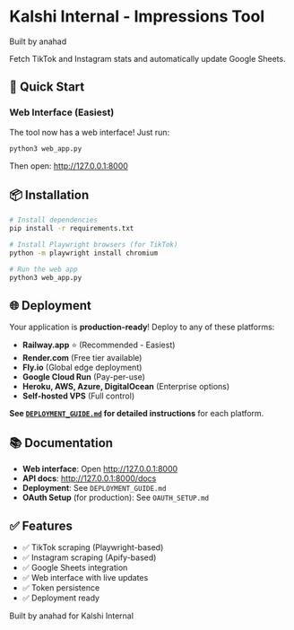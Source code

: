 # Kalshi Internal - Impressions Tool

Built by anahad

Fetch TikTok and Instagram stats and automatically update Google Sheets.

## 🚀 Quick Start

### Web Interface (Easiest)

The tool now has a web interface! Just run:

```bash
python3 web_app.py
```

Then open: http://127.0.0.1:8000

## 📦 Installation

```bash
# Install dependencies
pip install -r requirements.txt

# Install Playwright browsers (for TikTok)
python -m playwright install chromium

# Run the web app
python3 web_app.py
```

## 🌐 Deployment

Your application is **production-ready**! Deploy to any of these platforms:

- **Railway.app** ⭐ (Recommended - Easiest)
- **Render.com** (Free tier available)
- **Fly.io** (Global edge deployment)
- **Google Cloud Run** (Pay-per-use)
- **Heroku, AWS, Azure, DigitalOcean** (Enterprise options)
- **Self-hosted VPS** (Full control)

**See [`DEPLOYMENT_GUIDE.md`](DEPLOYMENT_GUIDE.md) for detailed instructions** for each platform.

## 📚 Documentation

- **Web interface**: Open http://127.0.0.1:8000
- **API docs**: http://127.0.0.1:8000/docs
- **Deployment**: See `DEPLOYMENT_GUIDE.md`
- **OAuth Setup** (for production): See `OAUTH_SETUP.md`

## ✅ Features

- ✅ TikTok scraping (Playwright-based)
- ✅ Instagram scraping (Apify-based)
- ✅ Google Sheets integration
- ✅ Web interface with live updates
- ✅ Token persistence
- ✅ Deployment ready

Built by anahad for Kalshi Internal
